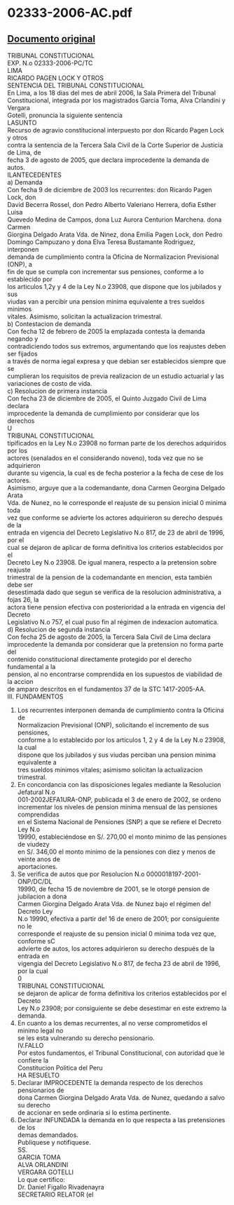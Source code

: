 
02333-2006-AC.pdf
=================
  
[Documento original](https://tc.gob.pe/jurisprudencia/2007/02333-2006-AC.pdf)  
---  
TRIBUNAL CONSTITUCIONAL  
EXP. N.o 02333-2006-PC/TC  
LIMA  
RICARDO PAGEN LOCK Y OTROS  
SENTENCIA DEL TRIBUNAL CONSTITUCIONAL  
En Lima, a los 18 dias del mes de abril 2006, la Sala Primera del Tribunal  
Constitucional, integrada por los magistrados Garcia Toma, Alva Crlandini y Vergara  
Gotelli, pronuncia la siguiente sentencia  
LASUNTO  
Recurso de agravio constitucional interpuesto por don Ricardo Pagen Lock y otros  
contra la sentencia de la Tercera Sala Civil de la Corte Superior de Justicia de Lima, de  
fecha 3 de agosto de 2005, que declara improcedente la demanda de autos.  
ILANTECEDENTES  
a) Demanda  
Con fecha 9 de diciembre de 2003 los recurrentes: don Ricardo Pagen Lock, don  
David Becerra Rossel, don Pedro Alberto Valeriano Herrera, dofia Esther Luisa  
Quevedo Medina de Campos, dona Luz Aurora Centurion Marchena. dona Carmen  
Giorgina Delgado Arata Vda. de Ninez, dona Emilia Pagen Lock, don Pedro  
Domingo Campuzano y dona Elva Teresa Bustamante Rodriguez, interponen  
demanda de cumplimiento contra la Oficina de Normalizacion Previsional (ONP), a  
fin de que se cumpla con incrementar sus pensiones, conforme a lo establecido por  
los articulos 1,2y y 4 de la Ley N.o 23908, que dispone que los jubilados y sus  
viudas van a percibir una pension minima equivalente a tres sueldos minimos  
vitales. Asimismo, solicitan la actualizacion trimestral.  
b) Contestacion de demanda  
Con fecha 12 de febrero de 2005 la emplazada contesta la demanda negando y  
contradiciendo todos sus extremos, argumentando que los reajustes deben ser fijados  
a través de norma iegal expresa y que debian ser establecidos siempre que se  
cumplieran los requisitos de previa realizacion de un estudio actuarial y las  
variaciones de costo de vida.  
c) Resolucion de primera instancia  
Con fecha 23 de diciembre de 2005, el Quinto Juzgado Civil de Lima declara  
improcedente la demanda de cumplimiento por considerar que los derechos  
U  
TRIBUNAL CONSTITUCIONAL  
tipificados en la Ley N.o 23908 no forman parte de los derechos adquiridos por los  
actores (senalados en el considerando noveno), toda vez que no se adquirieron  
durante su vigencia, la cual es de fecha posterior a la fecha de cese de los actores.  
Asimismo, arguye que a la codemandante, dona Carmen Georgina Delgado Arata  
Vda. de Nunez, no le corresponde el reajuste de su pension inicial 0 minima toda  
vez que conforme se advierte los actores adquirieron su derecho después de la  
entrada en vigencia del Decreto Legislativo N.o 817, de 23 de abril de 1996, por el  
cual se dejaron de aplicar de forma definitiva los criterios establecidos por el  
Decreto Ley N.o 23908. De igual manera, respecto a la pretension sobre reajuste  
trimestral de la pension de la codemandante en mencion, esta también debe ser  
desestimada dado que segun se verifica de la resolucion administrativa, a fojas 26, la  
actora tiene pension efectiva con posterioridad a la entrada en vigencia del Decreto  
Legislativo N.o 757, el cual puso fin al régimen de indexacion automatica.  
d) Resolucion de segunda instancia  
Con fecha 25 de agosto de 2005, la Tercera Sala Civil de Lima declara  
improcedente la demanda por considerar que la pretension no forma parte del  
contenido constitucional directamente protegido por el derecho fundamental a la  
pension, al no encontrarse comprendida en los supuestos de viabilidad de la accion  
de amparo descritos en el fundamentos 37 de la STC 1417-2005-AA.  
III. FUNDAMENTOS  
1. Los recurrentes interponen demanda de cumplimiento contra la Oficina de  
Normalizacion Previsional (ONP), solicitando el incremento de sus pensiones,  
conforme a lo establecido por los articulos 1, 2 y 4 de la Ley N.o 23908, la cual  
dispone que los jubilados y sus viudas perciban una pension minima equivalente a  
tres sueldos minimos vitales; asimismo solicitan la actualizacion trimestral.  
2. En concordancia con las disposiciones legales mediante la Resolucion Jefatural N.o  
001-2002JEFA1URA-ONP, publicada el 3 de enero de 2002, se ordeno  
incrementar los niveles de pension minima mensual de las pensiones comprendidas  
en el Sistema Nacional de Pensiones (SNP) a que se refiere el Decreto Ley N.o  
19990, estableciéndose en S/. 270,00 el monto minimo de las pensiones de viudezy  
en S/. 346,00 el monto minimo de la pensiones con diez y menos de veinte anos de  
aportaciones.  
3. Se verifica de autos que por Resolucion N.o 0000018197-2001-ONP/DC/DL  
19990, de fecha 15 de noviembre de 2001, se le otorgé pension de jubilacion a dona  
Carmen Giorgina Delgado Arata Vda. de Nunez bajo el régimen de! Decreto Ley  
N.o 19990, efectiva a partir de! 16 de enero de 2001; por consiguiente no le  
corresponde el reajuste de su pension inicial 0 minima toda vez que, conforme sC  
advierte de autos, los actores adquirieron su derecho después de la entrada en  
vigengia del Decreto Legislativo N.o 817, de fecha 23 de abril de 1996, por la cual  
0  
TRIBUNAL CONSTITUCIONAL  
se dejaron de aplicar de forma definitiva los criterios establecidos por el Decreto  
Ley N.o 23908; por consiguiente se debe desestimar en este extremo la demanda.  
4. En cuanto a los demas recurrentes, al no verse comprometidos el minimo legal no  
se les esta vulnerando su derecho pensionario.  
IV.FALLO  
Por estos fundamentos, el Tribunal Constitucional, con autoridad que le confiere la  
Constitucion Politica del Peru  
HA RESUELTO  
1. Declarar IMPROCEDENTE la demanda respecto de los derechos pensionarios de  
dona Carmen Giorgina Delgado Arata Vda. de Nunez, quedando a salvo su derecho  
de accionar en sede ordinaria si lo estima pertinente.  
2. Declarar INFUNDADA la demanda en lo que respecta a las pretensiones de los  
demas demandados.  
Publiquese y notifiquese.  
SS.  
GARCIA TOMA  
ALVA ORLANDINI  
VERGARA GOTELLI  
Lo que certifico:  
Dr. Danie! Figallo Rivadenayra  
SECRETARIO RELATOR (el